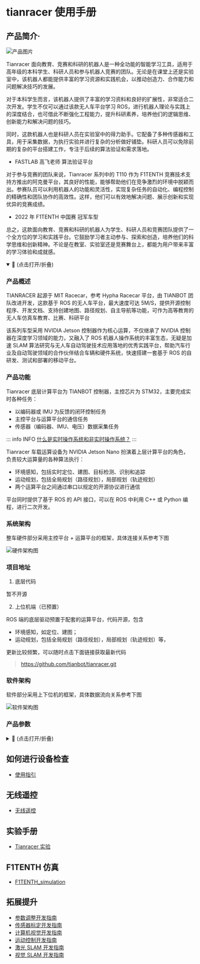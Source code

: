 # tianracer 使用手册

## 产品简介·

![产品图片](https://static.tianbot.com/product/20220307/3575b35d4364b8b897570e4a2e62c4b1.png)

Tianracer 面向教育、竞赛和科研的机器人是一种全功能的智能学习工具，适用于高年级的本科学生、科研人员和参与机器人竞赛的团队。无论是在课堂上还是实验室中，该机器人都能提供丰富的学习资源和实践机会，以推动创造力、合作能力和问题解决技巧的发展。

对于本科学生而言，该机器人提供了丰富的学习资料和良好的扩展性，非常适合二次开发。学生不仅可以通过该款无人车平台学习 ROS，进行机器人理论与实践上的深度结合，也可借此不断强化工程能力，提升科研素养，培养他们的逻辑思维、创新能力和解决问题的技巧。

同时，这款机器人也是科研人员在实验室中的得力助手。它配备了多种传感器和工具，用于采集数据，为执行实验并进行复杂的分析做好铺垫。科研人员可以免除前期的复杂的平台搭建工作，专注于后续的算法验证和需求落地。

- FASTLAB 高飞老师 算法验证平台

对于参与竞赛的团队来说，Tianracer 系列中的 T110 作为 F1TENTH 竞赛技术支持方推出的阿克曼平台，其良好的性能，能够帮助他们在竞争激烈的环境中脱颖而出。参赛队员可以利用机器人的功能和灵活性，实现复杂任务的自动化、编程控制的精确性和团队协作的高效性。这样，他们可以有效地解决问题、展示创新和实现优异的竞赛成绩。

- 2022 年 F1TENTH 中国赛 冠军车型

总之，这款面向教育、竞赛和科研的机器人为学生、科研人员和竞赛团队提供了一个全方位的学习和实践平台。它鼓励学习者主动参与、探索和创造，培养他们的科学思维和创新精神。不论是在教室、实验室还是竞赛舞台上，都能为用户带来丰富的学习体验和成就感。


<details open>

<summary>📖 (点击打开/折叠)</summary>

### 产品概述

TIANRACER 起源于 MIT Racecar，参考 Hypha Racecar 平台，由 TIANBOT 团队改进开发，这款基于 ROS 的无人车平台，最大速度可达 5M/S，提供开源控制程序、开发文档、支持创建地图、路径规划、自主导航等功能，可作为高等教育的无人车仿真车教育、比赛、科研平台

该系列车型采用 NVIDIA Jetson 控制器作为核心运算，不仅继承了 NVIDIA 控制器在深度学习领域的能力，又融入了 ROS 机器人操作系统的丰富生态，无疑是加速 SLAM 算法研究与无人车自动驾驶技术应用落地的优秀实践平台，帮助汽车行业及自动驾驶领域的合作伙伴结合车辆和硬件系统，快速搭建一套基于 ROS 的自研发、测试和部署的移动平台。

### 产品功能

Tianracer 底层计算平台为 TIANBOT 控制器，主控芯片为 STM32，主要完成实时各种任务：
- 以编码器或 IMU 为反馈的闭环控制任务
- 主控平台与运算平台的通信任务
- 传感器（编码器、IMU、电压）数据采集任务

::: info INFO
[什么是实时操作系统和非实时操作系统？](https://www.cnblogs.com/bandaoyu/p/16752957.html)
:::

Tianracer 车载运算设备为 NVIDIA Jetson Nano 扮演着上层计算平台的角色，负责较大运算量的各种算法执行：

- 环境感知，包括实时定位、建图、目标检测、识别和追踪
- 运动规划，包括全局规划（路径规划），局部规划（轨迹规划）
- 两个运算平台之间通过串口以规定的开源协议进行通信

平台同时提供了基于 ROS 的 API 接口，可以在 ROS 中利用 C++ 或 Python 编程，进行二次开发。

### 系统架构

整车硬件部分采用主控平台 + 运算平台的框架，具体连接关系参考下图

![硬件架构图](https://tianbot-pic.oss-cn-beijing.aliyuncs.com/tianbot/202112211513183.jpg)

### 项目地址

1. 底层代码

暂不开源

2. 上位机端（已预置）

ROS 端的底层驱动预置于配套的运算平台，代码开源，包含
- 环境感知，如定位、建图；
- 运动规划，包括全局规划（路径规划），局部规划（轨迹规划）等，

更新比较频繁，可以随时点击下面链接获取最新代码

> https://github.com/tianbot/tianracer.git



### 软件架构

软件部分采用上下位机的框架，具体数据流向关系参考下图

![软件架构图](https://tianbot-pic.oss-cn-beijing.aliyuncs.com/tianbot/202112211524663.png)

### 产品参数

<details>
<summary>📖 (点击打开/折叠)</summary>

|产品型号|Tianracer T105|Tianracer T108|Tianracer T110|
|:--:|:--:|:--:|:--:|
|产品展示|![](https://static.tianbot.com/product/20220307/9ab86c750bb5fb1b2c7ffe1374a155d7.png)|![产品展示](https://static.tianbot.com/product/20220316/0270c2851da25e9e8ab5b8c05a5d9faa.png) | ![](https://static.tianbot.com/product/20220307/3575b35d4364b8b897570e4a2e62c4b1.png)|
|产品尺寸 | - | 608 x 327 x 213mm |380 x 210 x 195|
|产品净重 | - | 7.1kg |<3.5kg|
|底盘结构 | - | 阿克曼结构 |阿克曼结构|
|驱动方式 | - | 单无感无刷电机全时四驱 |单无感无刷电机全时四驱|
|最大移动速度 | - | 5m/s max, 0.1m/s min | 3.5m/s |
|底盘参数 | - | 轴距：396mm，轮距：270mm，轮径：135mm | - |
|运行时间 | - | 不小于 2 小时，以具体情况而定 |不小于 2 小时，以具体情况而定 |
|供电电池 | - | 24V 动力锂电池 | 5000mAh 动力锂电池 |
|充电适配器 | - | 25.2V 3A 锂电适配器 | 2s-4s 平衡充 |
|是否防水防尘 | - | 防水、防尘 | 不防水、不防尘 | 
| | | 运算平台 | |
|运算平台 | - | Jeston Xavier NX | Jeston Nano 4G |
| | | 控制平台 | |
|主控芯片 | - | STM32F407VET6 |STM32F407VET6|
|输入电压 | - | 5V |5V |
|接口 | - | DBUS、UART、PWM | DBUS、UART、PWM|
| |  | 传感器 | |
|激光雷达 | - | 傲视 Osight IE102-H | 思岚 Rpliadr A1  / 锐驰 richbeam Lakibeam1 |
|深度相机 | - | Intel Realsense D455 | 单目 USB 摄像头 |
|IMU| - | 6 轴 MPU6050 | 6 轴 MPU6050 | 

</details>

</details>

## 如何进行设备检查

- [使用指引](/manual/tianracer/guide/)


## 无线遥控

- [无线遥控](/manual/tianracer/guide/#无线遥控)

## 实验手册

- [Tianracer 实验](/manual/tianracer/experiment/)

## F1TENTH 仿真

- [F1TENTH_simulation](/manual/tianracer/simulation/chapter1)

## 拓展提升

- [参数调整开发指南](/advanced/params_config/)
- [传感器标定开发指南](/advanced/sensor_calib/)
- [计算机视觉开发指南](/advanced/cv/)
- [运动控制开发指南](/advanced/motion_control/)
- [激光 SLAM 开发指南](/advanced/lidar_slam/)
- [视觉 SLAM 开发指南](/advanced/visual_slam/)